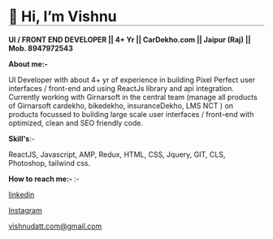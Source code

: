 <h1 style="border-bottom: solid 1px grey"> 👋 Hi, I’m Vishnu </h1>
<p><b>UI / FRONT END DEVELOPER  ||   4+ Yr   ||   CarDekho.com  ||  Jaipur (Raj) || Mob. 8947972543 </b><p>
  
<b>About me:-</b>
<p>UI Developer with about 4+ yr of experience in building Pixel Perfect user interfaces / front-end and using ReactJs library and
api integration. Currently working with Girnarsoft in the central team (manage all products of Girnarsoft cardekho, bikedekho,
insuranceDekho, LMS NCT ) on products focussed to building large scale user interfaces / front-end with optimized, clean
and SEO friendly code.<p>
 

<p><b>Skill's</b>:-</p>
<p>ReactJS, Javascript, AMP, Redux, HTML, CSS, Jquery, GIT, CLS, Photoshop, tailwind css.</p>

<p><b>How to reach me:- </b>:-</p>
<p><a href="https://www.linkedin.com/in/vishnu-dutt-jangid-7957ba160/" title="vishnu datt jangid" target="_blank">linkedin</a></p>
<p><a href="https://www.instagram.com/jangid.vishnu1/" title="vishnu datt jangid" target="_blank">Instagram</a></p>
<p><a href="mailto: vishnudatt.com@gmail.com" title="vishnu datt jangid" target="_blank" />vishnudatt.com@gmail.com</a></p>

  
